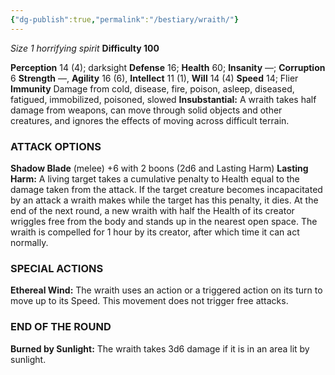 ```yaml
---
{"dg-publish":true,"permalink":"/bestiary/wraith/"}
---
```


*Size 1 horrifying spirit*
**Difficulty 100**

**Perception** 14 (4); darksight 
**Defense** 16; **Health** 60; **Insanity** —; **Corruption** 6 
**Strength** —, **Agility** 16 (6), **Intellect** 11 (1), **Will** 14 (4) 
**Speed** 14; Flier 
**Immunity** Damage from cold, disease, fire, poison, asleep, diseased, fatigued, immobilized, poisoned, slowed
**Insubstantial:** A wraith takes half damage from weapons,
can move through solid objects and other creatures, and ignores the effects of moving across difficult terrain.
### ATTACK OPTIONS
**Shadow Blade** (melee) +6 with 2 boons (2d6 and Lasting Harm)
**Lasting Harm:** A living target takes a cumulative penalty to Health equal to the damage taken from the attack. If the target creature becomes incapacitated by an attack a wraith makes while the target has this penalty, it dies. At the end of the next round, a new wraith with half the Health of its creator wriggles free from the body and stands up in the nearest open space. The wraith is compelled for 1 hour by its creator, after which time it can act normally.
### SPECIAL ACTIONS
**Ethereal Wind:** The wraith uses an action or a triggered action on its turn to move up to its Speed. This movement does not trigger free attacks.
### END OF THE ROUND
**Burned by Sunlight:** The wraith takes 3d6 damage if it is in an area lit by sunlight.